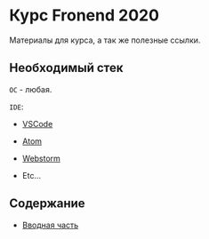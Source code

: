 # Курс Fronend 2020

Материалы для курса, а так же полезные ссылки.

## Необходимый стек

`ОС` - любая.

`IDE`:

- [VSCode](https://code.visualstudio.com/)

- [Atom](https://ide.atom.io/)

- [Webstorm](https://www.jetbrains.com/ru-ru/webstorm/)

- Etc...

## Содержание

- [Вводная часть](./01_Intro_a_frontend/Lecture.md)

